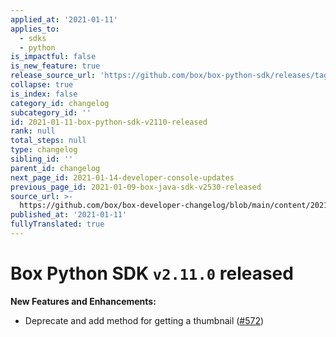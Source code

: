 ```yaml
---
applied_at: '2021-01-11'
applies_to:
  - sdks
  - python
is_impactful: false
is_new_feature: true
release_source_url: 'https://github.com/box/box-python-sdk/releases/tag/v2.11.0'
collapse: true
is_index: false
category_id: changelog
subcategory_id: ''
id: 2021-01-11-box-python-sdk-v2110-released
rank: null
total_steps: null
type: changelog
sibling_id: ''
parent_id: changelog
next_page_id: 2021-01-14-developer-console-updates
previous_page_id: 2021-01-09-box-java-sdk-v2530-released
source_url: >-
  https://github.com/box/box-developer-changelog/blob/main/content/2021/01-11-box-python-sdk-v2110-released.md
published_at: '2021-01-11'
fullyTranslated: true
---
```

# Box Python SDK `v2.11.0` released

**New Features and Enhancements:**

* Deprecate and add method for getting a thumbnail ([#572][1])

[1]: https://github.com/box/box-python-sdk/pull/572
